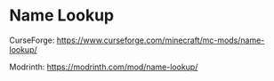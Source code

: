 # Name Lookup
CurseForge: https://www.curseforge.com/minecraft/mc-mods/name-lookup/

Modrinth: https://modrinth.com/mod/name-lookup/
